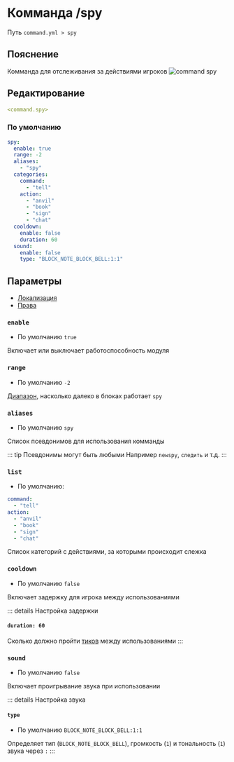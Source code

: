# Комманда /spy
Путь `command.yml > spy`

## Пояснение
Комманда для отслеживания за действиями игроков
![command spy](/commandspy.gif)

## Редактирование
```yaml
<command.spy>
```

### По умолчанию
```yaml
spy:
  enable: true
  range: -2
  aliases:
    - "spy"
  categories:
    command:
      - "tell"
    action:
      - "anvil"
      - "book"
      - "sign"
      - "chat"
  cooldown:
    enable: false
    duration: 60
  sound:
    enable: false
    type: "BLOCK_NOTE_BLOCK_BELL:1:1"
```

## Параметры

- [Локализация](/ru/localizations/ru_ru/command/spy/)
- [Права](/ru/permission/command/spy/)

### `enable`
- По умолчанию `true`

Включает или выключает работоспособность модуля

### `range`
- По умолчанию `-2`

[Диапазон](#виды-диапазонов), насколько далеко в блоках работает `spy`

### `aliases`
- По умолчанию `spy`

Список псевдонимов для использования комманды

::: tip Псевдонимы могут быть любыми
Например `newspy`, `следить` и т.д.
:::

### `list`
- По умолчанию:
```yaml
command:
  - "tell"
action:
  - "anvil"
  - "book"
  - "sign"
  - "chat"
```

Список категорий с действиями, за которыми происходит слежка

### `cooldown`
- По умолчанию `false`

Включает задержку для игрока между использованиями

::: details Настройка задержки
#### `duration: 60`

Сколько должно пройти [тиков](https://ru.minecraft.wiki/w/%D0%A2%D0%B0%D0%BA%D1%82) между использованиями
:::

### `sound`
- По умолчанию `false`

Включает проигрывание звука при использовании

::: details Настройка звука
#### `type`
- По умолчанию `BLOCK_NOTE_BLOCK_BELL:1:1`

Определяет тип (`BLOCK_NOTE_BLOCK_BELL`), громкость (`1`) и тональность (`1`) звука через `:`
:::

<!--@include: @/ru/parts/range.md-->